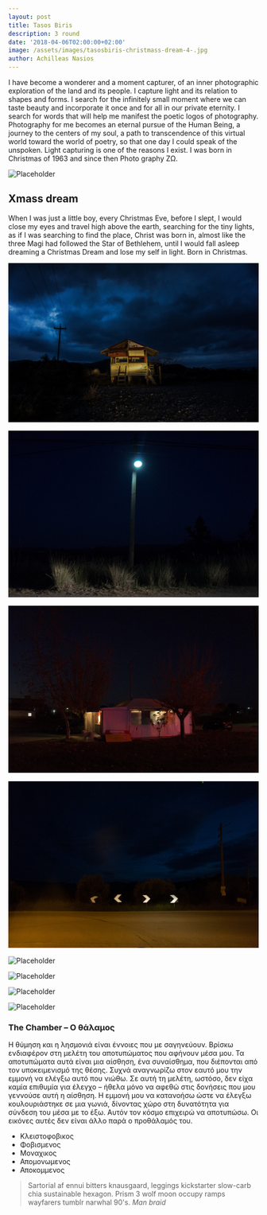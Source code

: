 ```yaml
---
layout: post
title: Tasos Biris
description: 3 round
date: '2018-04-06T02:00:00+02:00'
image: /assets/images/tasosbiris-christmass-dream-4-.jpg
author: Achilleas Nasios
---
```

I have become a wonderer and a moment capturer, of an inner photographic exploration of the land and its people.  I capture light and its relation to shapes and forms. I search for the infinitely small moment where we can taste beauty and incorporate it once and for all in our private eternity.  I search for words that will help me manifest the poetic logos of photography. Photography for me becomes an eternal pursue of the Human Being, a journey to the centers of my soul, a path to transcendence of this virtual world toward the world of poetry, so that one day I could speak of the unspoken.  Light capturing is one of the reasons I exist. I was born in Christmas of 1963 and since then Photo graphy ZΩ.

![Placeholder](/assets/images/tasosbiris-χmassdreamsequence.jpg#full)



## Xmass dream

When I was just a little boy, every Christmas Eve, before I slept, I would close my eyes and travel high above the earth, searching for the tiny lights, as if I was searching to find the place, Christ was born in, almost like the three Magi had followed the Star of Bethlehem, until I would fall asleep dreaming a Christmas Dream and lose my self in light. Born in Christmas.



![Placeholder](/assets/images/tasosbiris-christmass-dream-1.jpg)

![Placeholder](/assets/images/tasosbiris-christmass-dream-2-.jpg)

![Placeholder](/assets/images/tasosbiris-christmass-dream-3-.jpg)

![Placeholder](/assets/images/tasosbiris-christmass-dream-4-.jpg)

![Placeholder](/assets/images/tasosbiris-χmassdream5.jpg)

![Placeholder](/assets/images/tasosbiris-χmassdream6.jpg)

![Placeholder](/assets/images/tasosbiris-χmassdream7.jpg)

![Placeholder](/assets/images/tasosbiris-χmassdream8.jpg)



### The Chamber – Ο θάλαμος

Η θύμηση και η λησμονιά είναι έννοιες που με σαγηνεύουν. Βρίσκω ενδιαφέρον στη μελέτη του αποτυπώματος που αφήνουν μέσα μου. Τα αποτυπώματα αυτά είναι μια αίσθηση, ένα συναίσθημα, που διέπονται από τον υποκειμενισμό της θέσης. Συχνά αναγνωρίζω στον εαυτό μου την εμμονή να ελέγξω αυτό που νιώθω. Σε αυτή τη μελέτη, ωστόσο, δεν είχα καμία επιθυμία για έλεγχο – ήθελα μόνο να αφεθώ στις δονήσεις που μου γεννούσε αυτή η αίσθηση. Η εμμονή μου να κατανοήσω ώστε να έλεγξω κουλουριάστηκε σε μια γωνιά, δίνοντας χώρο στη δυνατότητα για σύνδεση του μέσα με το έξω. Αυτόν τον κόσμο επιχειρώ να αποτυπώσω. Οι εικόνες αυτές δεν είναι άλλο παρά ο προθάλαμός του.

* Κλειστοφοβικος
* Φοβισμενος
* Μοναχικος
* Απομονωμενος
* Αποκομμενος

> Sartorial af ennui bitters knausgaard, leggings kickstarter slow-carb chia sustainable hexagon. Prism 3 wolf moon occupy ramps wayfarers tumblr narwhal 90's.
> <cite>Man braid</cite>
